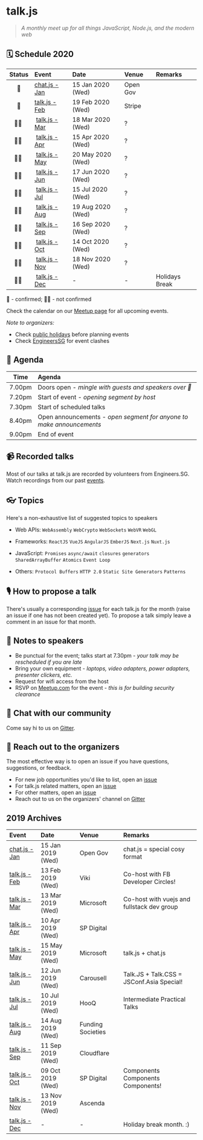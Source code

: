 # talk.js

> _A monthly meet up for all things JavaScript, Node.js, and the modern web_

## 🗓 Schedule 2020

 Status | Event   | Date                         | Venue  | Remarks |
:------:|:--------|:-----------------------------|:-------|:--------|
 🤘 | [chat.js - Jan][31] | 15 Jan 2020 (Wed) | Open Gov |
 🤘 | [talk.js - Feb][32] | 19 Feb 2020 (Wed) | Stripe | 
 🤷‍♀️ | [talk.js - Mar][#] | 18 Mar 2020 (Wed) | ? |
 🤷‍♀️ | [talk.js - Apr][#] | 15 Apr 2020 (Wed) | ? | 
 🤷‍♀️ | [talk.js - May][#] | 20 May 2020 (Wed) | ? | 
 🤷‍♀️ | [talk.js - Jun][#] | 17 Jun 2020 (Wed) | ? | 
 🤷‍♀️ | [talk.js - Jul][#] | 15 Jul 2020 (Wed) | ? | 
 🤷‍♀️ | [talk.js - Aug][#] | 19 Aug 2020 (Wed) | ? | 
 🤷‍♀️ | [talk.js - Sep][#] | 16 Sep 2020 (Wed) | ? | 
 🤷‍♀️ | [talk.js - Oct][#] | 14 Oct 2020 (Wed) | ? | 
 🤷‍♀️ | [talk.js - Nov][#] | 18 Nov 2020 (Wed) | ? | 
 🤷‍♀️ | [talk.js - Dec][#] | - | - | Holidays Break


🤘 - confirmed; 🤷‍♀️ - not confirmed

[#]: https://github.com/SingaporeJS/talk.js/issues/ "talk.js"
[31]: https://github.com/SingaporeJS/talk.js/issues/31 "chat.js - January 2020"
[32]: https://github.com/SingaporeJS/talk.js/issues/32 "chat.js - February 2020"

Check the calendar on our [Meetup page](https://www.meetup.com/Singapore-JS/events/) for all upcoming events.

_Note to organizers:_
- Check [public holidays](http://www.mom.gov.sg/employment-practices/public-holidays) before planning events
- Check [EngineersSG](https://engineers.sg/events/) for event clashes

## 📅 Agenda

Time   | Agenda
------ | :-----
7.00pm | Doors open - _mingle with guests and speakers over 🍕_
7.20pm | Start of event - _opening segment by host_
7.30pm | Start of scheduled talks
8.40pm | Open announcements - _open segment for anyone to make announcements_
9.00pm | End of event

## 📹 Recorded talks

Most of our talks at talk.js are recorded by volunteers from Engineers.SG. Watch recordings from our past [events](https://engineers.sg/organization/singaporejs).

## 👓 Topics

Here's a non-exhaustive list of suggested topics to speakers

- Web APIs: `WebAssembly` `WebCrypto` `WebSockets` `WebVR` `WebGL`

- Frameworks: `ReactJS` `VueJS` `AngularJS` `EmberJS` `Next.js` `Nuxt.js`

- JavaScript: `Promises` `async/await` `closures` `generators` `SharedArrayBuffer` `Atomics` `Event Loop`

- Others: `Protocol Buffers` `HTTP 2.0` `Static Site Generators` `Patterns`

## 🎙 How to propose a talk

There's usually a corresponding [issue](https://github.com/SingaporeJS/talk.js/issues) for each talk.js for the month (raise an issue if one has not been created yet). To propose a talk simply leave a comment in an issue for that month.

## 📝 Notes to speakers

- Be punctual for the event; talks start at 7.30pm - _your talk may be rescheduled if you are late_
- Bring your own equipment - _laptops, video adapters, power adapters, presenter clickers, etc._
- Request for wifi access from the host
- RSVP on [Meetup.com](https://www.meetup.com/Singapore-JS) for the event - _this is for building security clearance_

## 👋 Chat with our community

Come say hi to us on [Gitter](https://gitter.im/SingaporeJS/home).

## 💬 Reach out to the organizers

The most effective way is to open an issue if you have questions, suggestions, or feedback.

- For new job opportunities you'd like to list, open an [issue](https://github.com/SingaporeJS/jobs/issues/new)
- For talk.js related matters, open an [issue](https://github.com/SingaporeJS/talk.js/issues/new)
- For other matters, open an [issue](https://github.com/SingaporeJS/organizers/issues/new)
- Reach out to us on the organizers' channel on [Gitter](https://gitter.im/SingaporeJS/organizers)


## 2019 Archives


Event   | Date                         | Venue  | Remarks |
:--------|:-----------------------------|:-------|:--------|
[chat.js - Jan][18] | 15 Jan 2019 (Wed) | Open Gov | chat.js = special cosy format
[talk.js - Feb][17] | 13 Feb 2019 (Wed) | Viki | Co-host with FB Developer Circles!
[talk.js - Mar][19] | 13 Mar 2019 (Wed) | Microsoft | Co-host with vuejs and fullstack dev group
[talk.js - Apr][21] | 10 Apr 2019 (Wed) | SP Digital | 
[talk.js - May][22] | 15 May 2019 (Wed) | Microsoft | talk.js + chat.js
[talk.js - Jun][23] | 12 Jun 2019 (Wed) | Carousell | Talk.JS + Talk.CSS = JSConf.Asia Special!
[talk.js - Jul][24] | 10 Jul 2019 (Wed) | HooQ | Intermediate Practical Talks
[talk.js - Aug][25] | 14 Aug 2019 (Wed) | Funding Societies | 
[talk.js - Sep][26] | 11 Sep 2019 (Wed) | Cloudflare | 
[talk.js - Oct][28] | 09 Oct 2019 (Wed) | SP Digital | Components Components Components!
[talk.js - Nov][30] | 13 Nov 2019 (Wed) | Ascenda | 
[talk.js - Dec][#] | -  | - | Holiday break month. :)

[#]: https://github.com/SingaporeJS/talk.js/issues/ "talk.js"
[18]: https://github.com/SingaporeJS/talk.js/issues/18 "chat.js - January 2019"
[17]: https://github.com/SingaporeJS/talk.js/issues/17 "talk.js - February 2019"
[19]: https://github.com/SingaporeJS/talk.js/issues/19 "talk.js - March 2019"
[21]: https://github.com/SingaporeJS/talk.js/issues/21 "talk.js - April 2019"
[22]: https://github.com/SingaporeJS/talk.js/issues/22 "talk.js - May 2019"
[23]: https://github.com/SingaporeJS/talk.js/issues/23 "talk.js - June 2019"
[24]: https://github.com/SingaporeJS/talk.js/issues/24 "talk.js - July 2019"
[25]: https://github.com/SingaporeJS/talk.js/issues/25 "talk.js - August 2019"
[26]: https://github.com/SingaporeJS/talk.js/issues/26 "talk.js - September 2019"
[28]: https://github.com/SingaporeJS/talk.js/issues/28 "talk.js - October 2019"
[30]: https://github.com/SingaporeJS/talk.js/issues/30 "talk.js - November 2019"
